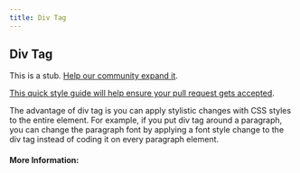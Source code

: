 ```yaml
---
title: Div Tag
---
```

## Div Tag

This is a stub. <a href='https://github.com/freecodecamp/guides/tree/master/src/pages/html/elements/div-tag/index.md' target='_blank' rel='nofollow'>Help our community expand it</a>.

<a href='https://github.com/freecodecamp/guides/blob/master/README.md' target='_blank' rel='nofollow'>This quick style guide will help ensure your pull request gets accepted</a>.

<!-- The article goes here, in GitHub-flavored Markdown. Feel free to add YouTube videos, images, and CodePen/JSBin embeds  -->

The advantage of div tag is you can apply stylistic changes with CSS styles to the entire element. For example, if you put div tag around a paragraph, you can change the paragraph font by applying a font style change to the div tag instead of coding it on every paragraph element. 
#### More Information:
<!-- Please add any articles you think might be helpful to read before writing the article -->


